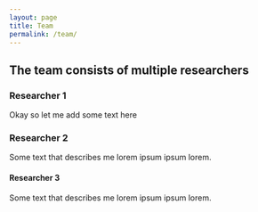 ```yaml
---
layout: page
title: Team
permalink: /team/
---
```

## The team consists of multiple researchers


### Researcher 1
Okay so let me add some text here

### Researcher 2
Some text that describes me lorem ipsum ipsum lorem.

#### Researcher 3
Some text that describes me lorem ipsum ipsum lorem.
